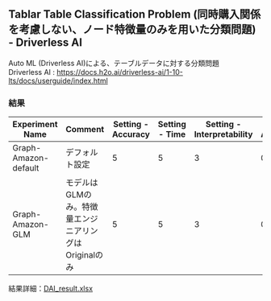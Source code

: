 ## Tablar Table Classification Problem (同時購入関係を考慮しない、ノード特徴量のみを用いた分類問題) - Driverless AI

Auto ML (Driverless AI)による、テーブルデータに対する分類問題  
Driverless AI : https://docs.h2o.ai/driverless-ai/1-10-lts/docs/userguide/index.html

### 結果
| Experiment Name      | Comment                                              | Setting - Accuracy | Setting - Time | Setting - Interpretability | Val - Accuracy | Test - Accuracy | Run Time |
|----------------------|------------------------------------------------------|--------------------|----------------|----------------------------|----------------|-----------------|----------|
| Graph-Amazon-default | デフォルト設定                                       | 5                  | 5              | 3                          | 0.8706         | 0.87477         | 0:16:20  |
| Graph-Amazon-GLM     | モデルはGLMのみ。特徴量エンジニアリングはOriginalのみ | 5                  | 5              | 3                          | 0.8236         | 0.85645         | 0:11:28  |


結果詳細：[DAI_result.xlsx](./DAI_result.xlsx)

